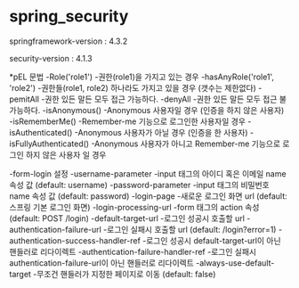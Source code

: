 # spring_security

springframework-version : 4.3.2

security-version : 4.1.3

*pEL 문법
  -Role('role1')
    -권한(role1)을 가지고 있는 경우
  -hasAnyRole('role1', 'role2')
    -권한들(role1, role2) 하나라도 가지고 있을 경우 (갯수는 제한없다)
  -pemitAll
    -권한 있든 말든 모두 접근 가능하다.
  -denyAll
    -권한 있든 말든 모두 접근 불가능하다.
  -isAnonymous()
    -Anonymous 사용자일 경우 (인증을 하지 않은 사용자)
  -isRememberMe()
    -Remember-me 기능으로 로그인한 사용자일 경우
  -isAuthenticated()
    -Anonymous 사용자가 아닐 경우 (인증을 한 사용자)
  -isFullyAuthenticated()
    -Anonymous 사용자가 아니고 Remember-me 기능으로 로그인 하지 않은 사용자 일 경우
    
 -form-login 설정
	-username-parameter
		-input 태그의 아이디 혹은 이메일 name 속성 값 (default: username)
	-password-parameter
		-input 태그의 비밀번호 name 속성 값 (default: password)
	-login-page
		-새로운 로그인 화면 url (default: 스프링 기본 로그인 화면)
	-login-processing-url
		-form 태그의 action 속성 (default: POST /login)
	-default-target-url
		-로그인 성공시 호출할 url
	-authentication-failure-url
		-로그인 실패시 호출할 url (default: /login?error=1)
	-authentication-success-handler-ref
		-로그인 성공시 default-target-url이 아닌 핸들러로 리다이렉트
	-authentication-failure-handler-ref
		-로그인 실패시 authentication-failure-url이 아닌 핸들러로 리다이렉트
	-always-use-default-target
		-무조건 핸들러가 지정한 페이지로 이동 (default: false)
